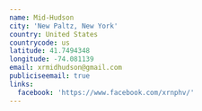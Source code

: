 ```yaml
---
name: Mid-Hudson
city: 'New Paltz, New York'
country: United States
countrycode: us
latitude: 41.7494348
longitude: -74.081139
email: xrmidhudson@gmail.com
publiciseemail: true
links:
  facebook: 'https://www.facebook.com/xrnphv/'
---
```


